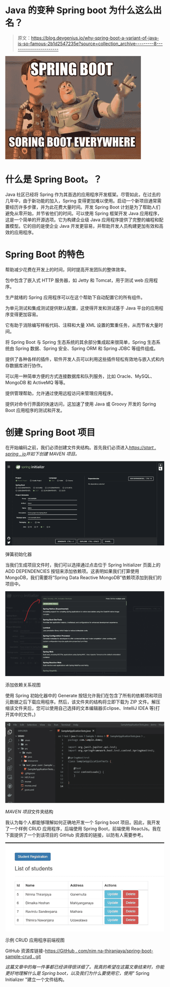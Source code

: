 # Java 的变种 Spring boot 为什么这么出名？

> 原文：<https://blog.devgenius.io/why-spring-boot-a-variant-of-java-is-so-famous-2b1d2547235e?source=collection_archive---------8----------------------->

![](img/04ada6e288bac463d77ec563106b9415.png)

# 什么是 Spring Boot。？

Java 社区已经将 Spring 作为其首选的应用程序开发框架。尽管如此，在过去的几年中，由于新功能的加入，Spring 变得更加难以使用。启动一个新项目通常需要经历许多步骤，并为此花费大量时间。开发 Spring Boot 计划是为了帮助人们避免从零开始，并节省他们的时间。可以使用 Spring 框架开发 Java 应用程序，这是一个简单的开源选项。它为构建企业级 Java 应用程序提供了完整的编程和配置模型。它的目的是使企业 Java 开发更容易，并帮助开发人员构建更加有效和高效的应用程序。

# Spring Boot 的特色

帮助减少花费在开发上的时间，同时提高开发团队的整体效率。

包中包含了嵌入式 HTTP 服务器，如 Jetty 和 Tomcat，用于测试 web 应用程序。

生产就绪的 Spring 应用程序可以在这个帮助下自动配置它的所有组件。

为单元测试和集成测试提供默认配置，这使得开发和测试基于 Java 平台的应用程序变得更加容易。

它有助于消除编写样板代码、注释和大量 XML 设置的繁重任务，从而节省大量时间。

将 Spring Boot 与 Spring 生态系统的其余部分集成起来很简单，Spring 生态系统由 Spring 数据、Spring 安全、Spring ORM 和 Spring JDBC 等组件组成。

提供了各种各样的插件，软件开发人员可以利用这些插件轻松有效地与嵌入式和内存数据库进行协作。

可以用一种简单方便的方式连接数据库和队列服务，比如 Oracle、MySQL、MongoDB 和 ActiveMQ 等等。

提供管理帮助，允许通过使用远程访问来管理应用程序。

提供对命令行界面的快速访问，这加速了使用 Java 或 Groovy 开发的 Spring Boot 应用程序的测试和开发。

# **创建 Spring Boot 项目**

在开始编码之前，我们必须创建文件夹结构。首先我们必须进入[*https://start . spring . io*](https://start.spring.io)*并如下创建 MAVEN 项目。*

![](img/7b0a276503e8eb6723134e42013cfa99.png)

弹簧初始化器

当我们生成项目文件时，我们可以选择通过点击位于 Spring Initializer 页面上的 ADD DEPENDENCIES 按钮来添加依赖项。这表明如果我们打算使用 MongoDB，我们需要将“Spring Data Reactive MongoDB”依赖项添加到我们的项目中。

![](img/b601b407284a8d609eae9a7a1e339294.png)

添加依赖关系视图

使用 Spring 初始化器中的 Generate 按钮允许我们在包含了所有的依赖项和项目元数据之后下载应用程序。然后，该文件夹的结构将立即下载为 ZIP 文件。解压缩该文件夹后，您可以使用自己选择的文本编辑器(Eclipse、IntelliJ IDEA 等)打开其中的文件。)

![](img/22547a706616777c29fbcaabb8b4fac1.png)

*MAVEN 项目*文件夹结构

我认为每个人都能够理解如何正确地开发一个 Spring boot 项目。因此，我开发了一个样例 CRUD 应用程序，后端使用 Spring Boot，前端使用 ReactJs。我在下面提供了一个到该项目的 GitHub 资源库的链接，以防有人需要参考。

![](img/fd7e7a6aca45a0731ee571fb83b9456a.png)

示例 CRUD 应用程序前端视图

GitHub 资源库链接-[https://GitHub . com/nim na-thiranjaya/spring-boot-sample-crud . git](https://github.com/nimna-thiranjaya/spring-boot-sample-crud.git)

*这篇文章中的每一件事都已经讲得很详细了。我真的希望在这篇文章结束时，你能更好地理解什么是 Spring boot，以及我们为什么要使用它，使用"* Spring Initializer "建立一个文件结构。
